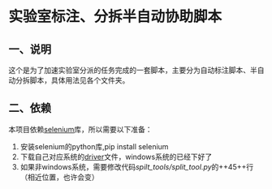 # 实验室标注、分拆半自动协助脚本
## 一、说明
这个是为了加速实验室分派的任务完成的一套脚本，主要分为自动标注脚本、半自动分拆脚本，具体用法见各个文件夹。
## 二、依赖
本项目依赖[selenium](https://www.seleniumhq.org/)库，所以需要以下准备：
1. 安装selenium的python库,pip install selenium
2. 下载自己对应系统的[driver](https://www.seleniumhq.org/projects/webdriver/)文件，windows系统的已经下好了
3. 如果非windows系统，需要修改代码*spilt_tools/split_tool.py*的++45++行（相近位置，也许会变）